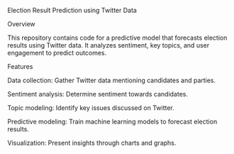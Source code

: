 Election Result Prediction using Twitter Data

Overview

This repository contains code for a predictive model that forecasts election results using Twitter data. It analyzes sentiment, key topics, and user engagement to predict outcomes.

Features

Data collection: Gather Twitter data mentioning candidates and parties.

Sentiment analysis: Determine sentiment towards candidates.

Topic modeling: Identify key issues discussed on Twitter.

Predictive modeling: Train machine learning models to forecast election results.

Visualization: Present insights through charts and graphs.
